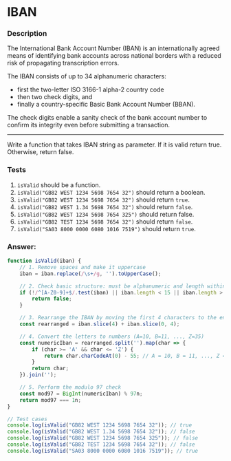 # IBAN

### Description

The International Bank Account Number (IBAN) is an internationally agreed means of identifying bank accounts across national borders with a reduced risk of propagating transcription errors.

The IBAN consists of up to 34 alphanumeric characters:

- first the two-letter ISO 3166-1 alpha-2 country code
- then two check digits, and
- finally a country-specific Basic Bank Account Number (BBAN).

The check digits enable a sanity check of the bank account number to confirm its integrity even before submitting a transaction.

---

Write a function that takes IBAN string as parameter. If it is valid return true. Otherwise, return false.

### Tests

1. `isValid` should be a function.
2. `isValid("GB82 WEST 1234 5698 7654 32")` should return a boolean.
3. `isValid("GB82 WEST 1234 5698 7654 32")` should return `true`.
4. `isValid("GB82 WEST 1.34 5698 7654 32")` should return `false`.
5. `isValid("GB82 WEST 1234 5698 7654 325")` should return false.
6. `isValid("GB82 TEST 1234 5698 7654 32")` should return `false`.
7. `isValid("SA03 8000 0000 6080 1016 7519")` should return `true`.

### Answer:

```javascript
function isValid(iban) {
    // 1. Remove spaces and make it uppercase
    iban = iban.replace(/\s+/g, '').toUpperCase();

    // 2. Check basic structure: must be alphanumeric and length within 15-34 characters
    if (!/^[A-Z0-9]+$/.test(iban) || iban.length < 15 || iban.length > 34) {
        return false;
    }

    // 3. Rearrange the IBAN by moving the first 4 characters to the end
    const rearranged = iban.slice(4) + iban.slice(0, 4);

    // 4. Convert the letters to numbers (A=10, B=11, ..., Z=35)
    const numericIban = rearranged.split('').map(char => {
        if (char >= 'A' && char <= 'Z') {
            return char.charCodeAt(0) - 55; // A = 10, B = 11, ..., Z = 35
        }
        return char;
    }).join('');

    // 5. Perform the modulo 97 check
    const mod97 = BigInt(numericIban) % 97n;
    return mod97 === 1n;
}

// Test cases
console.log(isValid("GB82 WEST 1234 5698 7654 32")); // true
console.log(isValid("GB82 WEST 1.34 5698 7654 32")); // false
console.log(isValid("GB82 WEST 1234 5698 7654 325")); // false
console.log(isValid("GB82 TEST 1234 5698 7654 32")); // false
console.log(isValid("SA03 8000 0000 6080 1016 7519")); // true
```